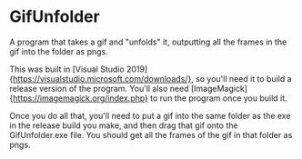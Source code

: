 # GifUnfolder
A program that takes a gif and "unfolds" it, outputting all the frames in the gif into the folder as pngs.

This was built in [Visual Studio 2019]{https://visualstudio.microsoft.com/downloads/}, so you'll need it to build a release version of the program. 
You'll also need [ImageMagick]{https://imagemagick.org/index.php} to run the program once you build it. 

Once you do all that, you'll need to put a gif into the same folder as the exe in the release build you make, and then drag that gif onto the GifUnfolder.exe file. You should get all the frames of the gif in that folder as pngs.
